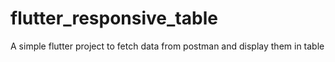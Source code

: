 # flutter_responsive_table
A simple flutter project to fetch data from postman and display them in table
